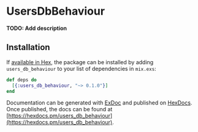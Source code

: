 # UsersDbBehaviour

**TODO: Add description**

## Installation

If [available in Hex](https://hex.pm/docs/publish), the package can be installed
by adding `users_db_behaviour` to your list of dependencies in `mix.exs`:

```elixir
def deps do
  [{:users_db_behaviour, "~> 0.1.0"}]
end
```

Documentation can be generated with [ExDoc](https://github.com/elixir-lang/ex_doc)
and published on [HexDocs](https://hexdocs.pm). Once published, the docs can
be found at [https://hexdocs.pm/users_db_behaviour](https://hexdocs.pm/users_db_behaviour).

